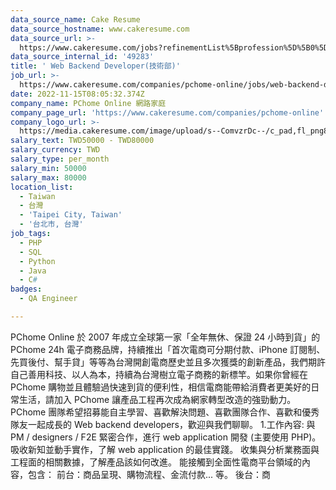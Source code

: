 ```yaml
---
data_source_name: Cake Resume
data_source_hostname: www.cakeresume.com
data_source_url: >-
  https://www.cakeresume.com/jobs?refinementList%5Bprofession%5D%5B0%5D=engineering_qa-engineer&refinementList%5Bsalary_type%5D=per_month&refinementList%5Bsalary_currency%5D=TWD&range%5Bsalary_range%5D%5Bmax%5D=600000
data_source_internal_id: '49283'
title: ' Web Backend Developer(技術部)'
job_url: >-
  https://www.cakeresume.com/companies/pchome-online/jobs/web-backend-developer-9f294b
date: 2022-11-15T08:05:32.374Z
company_name: PChome Online 網路家庭
company_page_url: 'https://www.cakeresume.com/companies/pchome-online'
company_logo_url: >-
  https://media.cakeresume.com/image/upload/s--ComvzrDc--/c_pad,fl_png8,h_200,w_200/v1650888686/a2rqk4dl0ibnmpuwv32v.png
salary_text: TWD50000 - TWD80000
salary_currency: TWD
salary_type: per_month
salary_min: 50000
salary_max: 80000
location_list:
  - Taiwan
  - 台灣
  - 'Taipei City, Taiwan'
  - '台北市, 台灣'
job_tags:
  - PHP
  - SQL
  - Python
  - Java
  - C#
badges:
  - QA Engineer

---
```


PChome Online 於 2007 年成立全球第一家「全年無休、保證 24 小時到貨」的 PChome 24h 電子商務品牌，持續推出「首次電商可分期付款、iPhone 訂閱制、先買後付、幫手貸」等等為台灣開創電商歷史並且多次獲獎的創新產品，我們期許自己善用科技、以人為本，持續為台灣樹立電子商務的新標竿。如果你曾經在 PChome 購物並且體驗過快速到貨的便利性，相信電商能帶給消費者更美好的日常生活，請加入 PChome 讓產品工程再次成為網家轉型改造的強勁動力。 PChome 團隊希望招募能自主學習、喜歡解決問題、喜歡團隊合作、喜歡和優秀隊友一起成長的 Web backend developers，歡迎與我們聊聊。 1.工作內容: 與 PM / designers / F2E 緊密合作，進行 web application 開發 (主要使用 PHP)。 吸收新知並動手實作，了解 web application 的最佳實踐。 收集與分析業務面與工程面的相關數據，了解產品該如何改進。 能接觸到全面性電商平台領域的內容，包含： 前台：商品呈現、購物流程、金流付款... 等。 後台：商